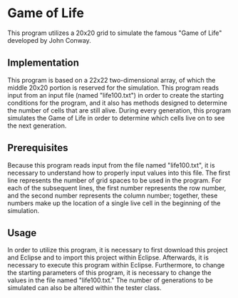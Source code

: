 # Game of Life
This program utilizes a 20x20 grid to simulate the famous "Game of Life" developed by John Conway.

## Implementation
This program is based on a 22x22 two-dimensional array, of which the middle 20x20 portion is reserved for the simulation. This program reads input from an input file (named "life100.txt") in order to create the starting conditions for the program, and it also has methods designed to determine the number of cells that are still alive. During every generation, this program simulates the Game of Life in order to determine which cells live on to see the next generation.

## Prerequisites
Because this program reads input from the file named "life100.txt", it is necessary to understand how to properly input values into this file. The first line represents the number of grid spaces to be used in the program. For each of the subsequent lines, the first number represents the row number, and the second number represents the column number; together, these numbers make up the location of a single live cell in the beginning of the simulation.

## Usage
In order to utilize this program, it is necessary to first download this project and Eclipse and to import this project within Eclipse. Afterwards, it is necessary to execute this program within Eclipse. Furthermore, to change the starting parameters of this program, it is necessary to change the values in the file named "life100.txt." The number of generations to be simulated can also be altered within the tester class.
